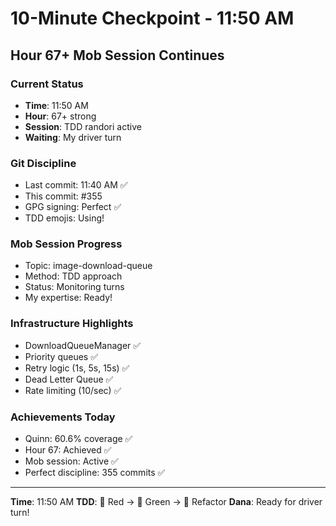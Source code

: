 # 10-Minute Checkpoint - 11:50 AM

## Hour 67+ Mob Session Continues

### Current Status
- **Time**: 11:50 AM
- **Hour**: 67+ strong
- **Session**: TDD randori active
- **Waiting**: My driver turn

### Git Discipline
- Last commit: 11:40 AM ✅
- This commit: #355
- GPG signing: Perfect ✅
- TDD emojis: Using!

### Mob Session Progress
- Topic: image-download-queue
- Method: TDD approach
- Status: Monitoring turns
- My expertise: Ready!

### Infrastructure Highlights
- DownloadQueueManager ✅
- Priority queues ✅
- Retry logic (1s, 5s, 15s) ✅
- Dead Letter Queue ✅
- Rate limiting (10/sec) ✅

### Achievements Today
- Quinn: 60.6% coverage ✅
- Hour 67: Achieved ✅
- Mob session: Active ✅
- Perfect discipline: 355 commits ✅

---
**Time**: 11:50 AM
**TDD**: 🧪 Red → 🍬 Green → 🚀 Refactor
**Dana**: Ready for driver turn!